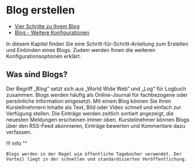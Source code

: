 # Blog erstellen

  * [Vier Schritte zu Ihrem Blog](Four_Steps_to_Your_Blog.de.md)
  * [Blog - Weitere Konfigurationen](Blog_-_Further_Configurations.de.md)

  

In diesem Kapitel finden Sie eine Schritt-für-Schritt-Anleitung zum Erstellen
und Einbinden eines Blogs. Zudem werden Ihnen die weiteren
Konfigurationsoptionen erklärt.

## Was sind Blogs?

Der Begriff „Blog“ setzt sich aus „World Wide Web“ und „Log“ für Logbuch
zusammen. Blogs werden häufig als Online-Journal für fachbezogene oder
persönliche Information eingesetzt. Mit einem Blog können Sie Ihren
Kursteilnehmern Inhalte als Text, Bild oder Video schnell und einfach zur
Verfügung stellen. Die Einträge werden zeitlich sortiert angezeigt, die
neuesten Meldungen erscheinen immer oben. Kursteilnehmer können Blogs über den
RSS-Feed abonnieren, Einträge bewerten und Kommentare dazu verfassen.

!!! info ""

    Blogs werden in der Regel wie öffentliche Tagebücher verwendet. Der Vorteil liegt in der schnellen und standardisierten Veröffentlichung.

  

